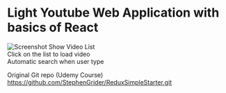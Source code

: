 # Light Youtube Web Application with basics of React
![Screenshot](https://raw.githubusercontent.com/vaccarov/YoutubeAppReact/master/screenshot.png)
Show Video List<br/>
Click on the list to load video<br/>
Automatic search when user type<br/>
  

Original Git repo (Udemy Course)
https://github.com/StephenGrider/ReduxSimpleStarter.git
